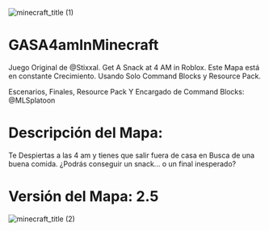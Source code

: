 ![minecraft_title (1)](https://github.com/user-attachments/assets/47a5ad0f-70c2-4a6f-95f6-9f598dc8b685)
# GASA4amInMinecraft
Juego Original de @Stixxal. Get A Snack at 4 AM in Roblox. Este Mapa está en constante Crecimiento. Usando Solo Command Blocks y Resource Pack.

Escenarios, Finales, Resource Pack Y Encargado de Command Blocks: @MLSplatoon
# Descripción del Mapa:
Te Despiertas a las 4 am y tienes que salir fuera de casa en Busca de una buena comida.
¿Podrás conseguir un snack... o un final inesperado?
# Versión del Mapa: 2.5
![minecraft_title (2)](https://github.com/user-attachments/assets/6444dcf4-7e3a-4198-b1cd-fe4ab6f083d3)
